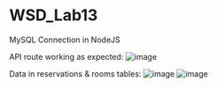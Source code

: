 # WSD_Lab13
MySQL Connection in NodeJS

API route working as expected:
![image](https://github.com/aaravdubey/WSD_Lab13/assets/69917219/966ba696-1e75-40f6-9489-29e1770c5fc7)

Data in reservations & rooms tables:
![image](https://github.com/aaravdubey/WSD_Lab13/assets/69917219/a6324747-40d4-45d5-9811-bd90988b2667)
![image](https://github.com/aaravdubey/WSD_Lab13/assets/69917219/44fc07af-8ac4-4594-aa31-22163c70fe02)

